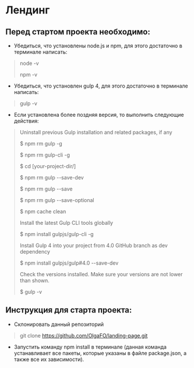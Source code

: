 # Лендинг

## Перед стартом проекта необходимо:

* Убедиться, что установлены node.js и npm, для этого достаточно в терминале написать:
> node -v
>
> npm -v

* Убедиться, что установлен gulp 4, для этого достаточно в терминале написать:
> gulp -v

* Если установлена более поздняя версия, то выполнить следующие действия:
> Uninstall previous Gulp installation and related packages, if any
>
> $ npm rm gulp -g
>
> $ npm rm gulp-cli -g
>
> $ cd [your-project-dir/]
>
> $ npm rm gulp --save-dev
>
> $ npm rm gulp --save
>
> $ npm rm gulp --save-optional
>
> $ npm cache clean
>
> Install the latest Gulp CLI tools globally
>
> $ npm install gulpjs/gulp-cli -g
>
> Install Gulp 4 into your project from 4.0 GitHub branch as dev dependency
>
> $ npm install gulpjs/gulp#4.0 --save-dev
>
> Check the versions installed. Make sure your versions are not lower than shown.
>
> $ gulp -v

## Инструкция для старта проекта:

* Склонировать данный репозиторий
> git clone https://github.com/OlgaFO/landing-page.git

* Запустить команду npm install в терминале (данная команда устанавливает все пакеты, которые указаны в файле package.json, а также все их зависимости).
